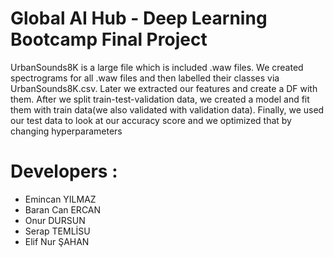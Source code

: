 # Global AI Hub - Deep Learning Bootcamp Final Project

UrbanSounds8K is a large file which is included .waw files.
We created spectrograms for all .waw files and then labelled their classes via UrbanSounds8K.csv.
Later we extracted our features and create a DF with them.
After we split train-test-validation data, we created a model and fit them with train data(we also validated with validation data).
Finally, we used our test data to look at our accuracy score and we optimized that by changing hyperparameters

# Developers :

- Emincan YILMAZ
- Baran Can ERCAN
- Onur DURSUN
- Serap TEMLİSU
- Elif Nur ŞAHAN
